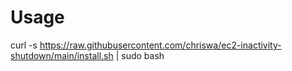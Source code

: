# Usage

curl -s https://raw.githubusercontent.com/chriswa/ec2-inactivity-shutdown/main/install.sh | sudo bash
